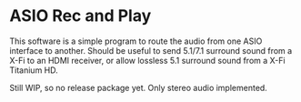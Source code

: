 ASIO Rec and Play
==========================

This software is a simple program to route the audio from one ASIO interface to another.
Should be useful to send 5.1/7.1 surround sound from a X-Fi to an HDMI receiver, or allow lossless 5.1 surround sound from a X-Fi Titanium HD.

Still WIP, so no release package yet. Only stereo audio implemented.